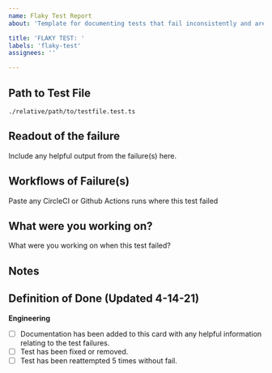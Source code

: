 ```yaml
---
name: Flaky Test Report
about: 'Template for documenting tests that fail inconsistently and are often unrelated to the work you are doing. Often times a simple retry (or two) does the trick.'

title: 'FLAKY TEST: '
labels: 'flaky-test'
assignees: ''

---
```


## Path to Test File

```
./relative/path/to/testfile.test.ts
```

## Readout of the failure

Include any helpful output from the failure(s) here.

## Workflows of Failure(s)

Paste any CircleCI or Github Actions runs where this test failed

## What were you working on?

What were you working on when this test failed?

## Notes

## Definition of Done (Updated 4-14-21)

**Engineering**

- [ ] Documentation has been added to this card with any helpful information relating to the test failures.
- [ ] Test has been fixed or removed.
- [ ] Test has been reattempted 5 times without fail.
